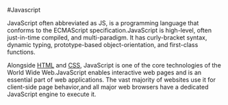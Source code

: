 #Javascript 















JavaScript often abbreviated as JS, is a programming language that conforms to the ECMAScript specification.JavaScript is high-level, often just-in-time compiled, and multi-paradigm. It has curly-bracket syntax, dynamic typing, prototype-based object-orientation, and first-class functions.















Alongside [HTML](/wiki/HTML) and [CSS](/wiki/CSS), JavaScript is one of the core technologies of the World Wide Web.JavaScript enables interactive web pages and is an essential part of web applications. The vast majority of websites use it for client-side page behavior,and all major web browsers have a dedicated JavaScript engine to execute it.